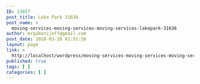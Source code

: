 ```yaml
---
ID: 13857
post_title: Lake Park 31636
post_name: >
  moving-services-moving-services-moving-services-lakepark-31636
author: mrgabonijeff@gmail.com
post_date: 2018-03-28 01:51:56
layout: page
link: >
  http://localhost/wordpress/moving-services-moving-services-moving-services-lakepark-31636/
published: true
tags: [ ]
categories: [ ]
---
```

